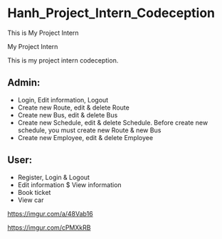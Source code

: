# Hanh_Project_Intern_Codeception

This is My Project Intern

My Project Intern

This is my project intern codeception.

## Admin:
- Login, Edit information, Logout
- Create new Route, edit & delete Route
- Create new Bus, edit & delete Bus
- Create new Schedule, edit & delete Schedule. Before create new schedule, you must create new Route & new Bus
- Create new Employee, edit & delete Employee
## User:
- Register, Login & Logout
- Edit information $ View information
- Book ticket
- View car


https://imgur.com/a/48Vab16

https://imgur.com/cPMXkRB
